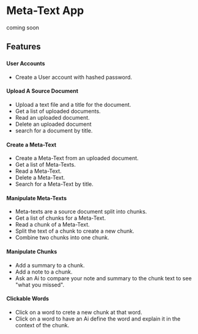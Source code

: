 # Meta-Text App

coming soon

## Features

###

#### User Accounts

- Create a User account with hashed password.

#### Upload A Source Document

- Upload a text file and a title for the document.
- Get a list of uploaded documents.
- Read an uploaded document.
- Delete an uploaded document
- search for a document by title.

#### Create a Meta-Text

- Create a Meta-Text from an uploaded document.
- Get a list of Meta-Texts.
- Read a Meta-Text.
- Delete a Meta-Text.
- Search for a Meta-Text by title.

#### Manipulate Meta-Texts

- Meta-texts are a source document split into chunks.
- Get a list of chunks for a Meta-Text.
- Read a chunk of a Meta-Text.
- Split the text of a chunk to create a new chunk.
- Combine two chunks into one chunk.

#### Manipulate Chunks

- Add a summary to a chunk.
- Add a note to a chunk.
- Ask an Ai to compare your note and summary to the chunk text to see "what you missed".

#### Clickable Words

- Click on a word to crete a new chunk at that word.
- Click on a word to have an Ai define the word and explain it in the context of the chunk.
